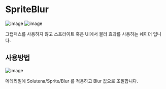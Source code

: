 # SpriteBlur

![image](https://user-images.githubusercontent.com/22467083/202904046-32a91a0e-988c-445f-a9f7-66d078553798.png) ![image](https://user-images.githubusercontent.com/22467083/202904516-d1408fea-dfa4-43b0-bc70-17a576331c08.png)


그랩패스를 사용하지 않고 스프라이트 혹은 UI에서 블러 효과를 사용하는 쉐이더 입니다.

## 사용방법

![image](https://user-images.githubusercontent.com/22467083/202904060-7fd55768-1cf7-4287-b7df-abeda496db81.png)

메테리얼에 Solutena/Sprite/Blur 를 적용하고 Blur 값으로 조절합니다.
